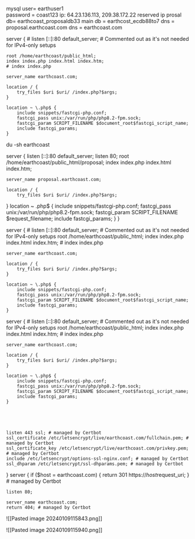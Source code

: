 

 mysql user= earthuser1  
 password = coast123
ip: 64.23.136.113, 209.38.172.22 reserved ip
prosal db= earthcoast_proposaldb33
main db = earthcost_ecdb88to7
dns  = proposal.earthcoast.com
dns = earthcoast.com

server {
    # listen [::]:80 default_server; # Commented out as it's not needed for IPv4-only setups

    root /home/earthcoast/public_html;
    index index.php index.html index.htm;
    # index index.php

    server_name earthcoast.com;

    location / {
        try_files $uri $uri/ /index.php?$args;
    }

    location ~ \.php$ {
        include snippets/fastcgi-php.conf;
        fastcgi_pass unix:/var/run/php/php8.2-fpm.sock;
        fastcgi_param SCRIPT_FILENAME $document_root$fastcgi_script_name;
        include fastcgi_params;
    }


 du -sh earthcoast

server {
  listen [::]:80 default_server;
    listen 80;
    root /home/earthcoast/public_html/proposal;
    index index.php index.html index.htm;

    server_name proposal.earthcoast.com;

    location / {
        try_files $uri $uri/ /index.php?$args;
 }
    location ~ \.php$ {
    include snippets/fastcgi-php.conf;
    fastcgi_pass unix:/var/run/php/php8.2-fpm.sock;
    fastcgi_param SCRIPT_FILENAME $request_filename;
    include fastcgi_params;
}
}





server {
     # listen [::]:80 default_server; # Commented out as it's not needed for IPv4-only setups
    root /home/earthcoast/public_html;
    index index.php index.html index.htm;
    # index index.php

    server_name earthcoast.com;

    location / {
        try_files $uri $uri/ /index.php?$args;
    }

    location ~ \.php$ {
        include snippets/fastcgi-php.conf;
        fastcgi_pass unix:/var/run/php/php8.2-fpm.sock;
        fastcgi_param SCRIPT_FILENAME $document_root$fastcgi_script_name;
        include fastcgi_params;
    }
  
    


server {
     # listen [::]:80 default_server; # Commented out as it's not needed for IPv4-only setups
    root /home/earthcoast/public_html;
    index index.php index.html index.htm;
    # index index.php

    server_name earthcoast.com;

    location / {
        try_files $uri $uri/ /index.php?$args;
    }

    location ~ \.php$ {
        include snippets/fastcgi-php.conf;
        fastcgi_pass unix:/var/run/php/php8.2-fpm.sock;
        fastcgi_param SCRIPT_FILENAME $document_root$fastcgi_script_name;
        include fastcgi_params;
    }
  
    



    listen 443 ssl; # managed by Certbot
    ssl_certificate /etc/letsencrypt/live/earthcoast.com/fullchain.pem; # managed by Certbot
    ssl_certificate_key /etc/letsencrypt/live/earthcoast.com/privkey.pem; # managed by Certbot
    include /etc/letsencrypt/options-ssl-nginx.conf; # managed by Certbot
    ssl_dhparam /etc/letsencrypt/ssl-dhparams.pem; # managed by Certbot

}
server {
    if ($host = earthcoast.com) {
        return 301 https://$host$request_uri;
    } # managed by Certbot


    listen 80;

    server_name earthcoast.com;
    return 404; # managed by Certbot


























![[Pasted image 20240109115843.png]]



![[Pasted image 20240109115940.png]]


